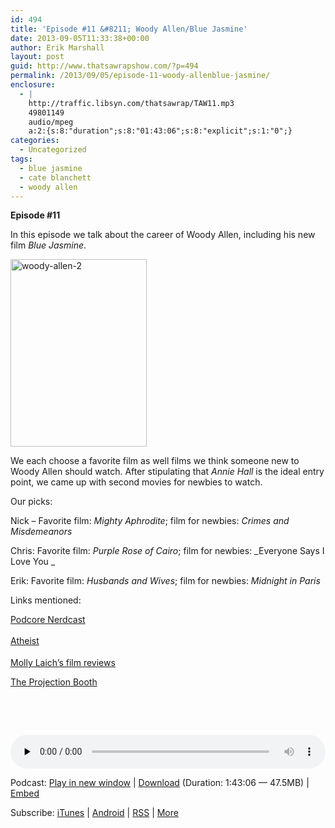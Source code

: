 ```yaml
---
id: 494
title: 'Episode #11 &#8211; Woody Allen/Blue Jasmine'
date: 2013-09-05T11:33:38+00:00
author: Erik Marshall
layout: post
guid: http://www.thatsawrapshow.com/?p=494
permalink: /2013/09/05/episode-11-woody-allenblue-jasmine/
enclosure:
  - |
    http://traffic.libsyn.com/thatsawrap/TAW11.mp3
    49801149
    audio/mpeg
    a:2:{s:8:"duration";s:8:"01:43:06";s:8:"explicit";s:1:"0";}
categories:
  - Uncategorized
tags:
  - blue jasmine
  - cate blanchett
  - woody allen
---
```

**Episode #11**

In this episode we talk about the career of Woody Allen, including his new film _Blue Jasmine_.

[<img class="alignnone size-medium wp-image-498" alt="woody-allen-2" src="http://www.thatsawrapshow.com/wp-content/uploads/2013/09/woody-allen-2-218x300.jpg" width="218" height="300" srcset="http://www.thatsawrapshow.com/wp-content/uploads/2013/09/woody-allen-2-218x300.jpg 218w, http://www.thatsawrapshow.com/wp-content/uploads/2013/09/woody-allen-2-744x1024.jpg 744w, http://www.thatsawrapshow.com/wp-content/uploads/2013/09/woody-allen-2.jpg 1300w" sizes="(max-width: 218px) 100vw, 218px" />](http://www.thatsawrapshow.com/wp-content/uploads/2013/09/woody-allen-2.jpg)

We each choose a favorite film as well films we think someone new to Woody Allen should watch. After stipulating that _Annie Hall_ is the ideal entry point, we came up with second movies for newbies to watch.

Our picks:

Nick &#8211; Favorite film: _Mighty Aphrodite_; film for newbies: _Crimes and Misdemeanors_

Chris: Favorite film: _Purple Rose of Cairo_; film for newbies: _Everyone Says I Love You _

Erik: Favorite film: _Husbands and Wives_; film for newbies: _Midnight in Paris_

Links mentioned:

[Podcore Nerdcast](http://www.mchawking.com/podcast.php)

<a style="font-style: normal; line-height: 24px;" href="http://801atheist.bandcamp.com/">Atheist</a>

[Molly Laich&#8217;s film reviews](http://www.mollylaich.com/words-2)

[The Projection Booth](http://projection-booth.blogspot.com/)

&nbsp;

&nbsp;

<div class="powerpress_player" id="powerpress_player_251">
  <audio class="wp-audio-shortcode" id="audio-494-11" preload="none" style="width: 100%;" controls="controls"><source type="audio/mpeg" src="http://media.blubrry.com/thatsawrap/p/traffic.libsyn.com/thatsawrap/TAW11.mp3?_=11" /><a href="http://media.blubrry.com/thatsawrap/p/traffic.libsyn.com/thatsawrap/TAW11.mp3">http://media.blubrry.com/thatsawrap/p/traffic.libsyn.com/thatsawrap/TAW11.mp3</a></audio>
</div>

<p class="powerpress_links powerpress_links_mp3">
  Podcast: <a href="http://media.blubrry.com/thatsawrap/p/traffic.libsyn.com/thatsawrap/TAW11.mp3" class="powerpress_link_pinw" target="_blank" title="Play in new window" onclick="return powerpress_pinw('http://www.thatsawrapshow.com/?powerpress_pinw=494-podcast');" rel="nofollow">Play in new window</a> | <a href="http://media.blubrry.com/thatsawrap/p/traffic.libsyn.com/thatsawrap/TAW11.mp3" class="powerpress_link_d" title="Download" rel="nofollow" download="TAW11.mp3">Download</a> (Duration: 1:43:06 &#8212; 47.5MB) | <a href="#" class="powerpress_link_e" title="Embed" onclick="return powerpress_show_embed('494-podcast');" rel="nofollow">Embed</a>
</p>

<p class="powerpress_embed_box" id="powerpress_embed_494-podcast" style="display: none;">
  <input id="powerpress_embed_494-podcast_t" type="text" value="<iframe width=&quot;320&quot; height=&quot;30&quot; src=&quot;http://www.thatsawrapshow.com/?powerpress_embed=494-podcast&amp;powerpress_player=mediaelement-audio&quot; frameborder=&quot;0&quot; scrolling=&quot;no&quot;></iframe>" onclick="javascript: this.select();" onfocus="javascript: this.select();" style="width: 70%;" readOnly />
</p>

<p class="powerpress_links powerpress_subscribe_links">
  Subscribe: <a href="https://itunes.apple.com/us/podcast/thats-a-wrap!/id638015669?mt=2&ls=1" class="powerpress_link_subscribe powerpress_link_subscribe_itunes" title="Subscribe on iTunes" rel="nofollow">iTunes</a> | <a href="http://subscribeonandroid.com/www.thatsawrapshow.com/feed/podcast/" class="powerpress_link_subscribe powerpress_link_subscribe_android" title="Subscribe on Android" rel="nofollow">Android</a> | <a href="http://www.thatsawrapshow.com/feed/podcast/" class="powerpress_link_subscribe powerpress_link_subscribe_rss" title="Subscribe via RSS" rel="nofollow">RSS</a> | <a href="http://www.thatsawrapshow.com/subscribe-to-podcast/" class="powerpress_link_subscribe powerpress_link_subscribe_more" title="More" rel="nofollow">More</a>
</p>

<!--powerpress_player-->